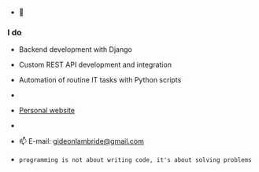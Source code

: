 - 👋 
### I do
- Backend development with Django
- Custom REST API development and integration
- Automation of routine IT tasks with Python scripts


- 
- [Personal website](https://gideon-tee.github.io/portfolio/)
- 
- 📫 E-mail: gideonlambride@gmail.com

- `programming is not about writing code, it's about solving problems`

<!---
Gideon-Tee/Gideon-Tee is a ✨ special ✨ repository because its `README.md` (this file) appears on your GitHub profile.
You can click the Preview link to take a look at your changes.
--->

